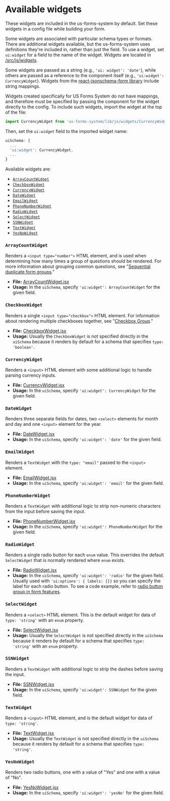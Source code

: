 # Available widgets

These widgets are included in the us-forms-system by default. Set these widgets in a config file while building your form.

Some widgets are associated with particular schema types or formats. There are additional widgets available, but the us-forms-system uses definitions they're included in, rather than just the field. To use a widget, set `ui:widget` for a field to the name of the widget. Widgets are located in [/src/js/widgets](../../src/js/widgets).

Some widgets are passed as a string (e.g., `'ui: widget': 'date'`), while others are passed as a reference to the component itself (e.g., `'ui:widget': CurrencyWidget`). Widgets from the [react-jsonschema-form library](./about-the-us-forms-system-library#understanding-react-jsonschema-form-rjsf) include string mappings.

Widgets created specifically for US Forms System do not have mappings, and therefore must be specified by passing the component for the widget directly to the config. To include such widgets, import the widget at the top of the file:

```js
import CurrencyWidget from 'us-forms-system/lib/js/widgets/CurrencyWidget';
```

Then, set the `ui:widget` field to the imported widget name:

```js
uiSchema: {
  ...
  'ui:widget': CurrencyWidget,
  ...
}
```

Available widgets are:

- [`ArrayCountWidget`](#arraycountwidget)
- [`CheckboxWidget`](#checkboxwidget)
- [`CurrencyWidget`](#currencywidget)
- [`DateWidget`](#datewidget)
- [`EmailWidget`](#emailwidget)
- [`PhoneNumberWidget`](#phonenumberwidget)
- [`RadioWidget`](#radiowidget)
- [`SelectWidget`](#selectwidget)
- [`SSNWidget`](#ssnwidget)
- [`TextWidget`](#textwidget)
- [`YesNoWidget`](#yesnowidget)

### `ArrayCountWidget`

Renders a `<input type="number">` HTML element, and is used when determining how many times a group of questions should be rendered. For more information about grouping common questions, see "[Sequential duplicate form groups](./available-form-features-and-usage-guidelines#radio-button-group#sequential-duplicate-form-groups)."

- **File:** [ArrayCountWidget.jsx](src/js/widgets/ArrayCountWidget.jsx)
- **Usage:** In the `uiSchema`, specify `'ui:widget': ArrayCountWidget` for the given field.

### `CheckboxWidget`

Renders a single `<input type="checkbox">` HTML element. For information about rendering multiple checkboxes together, see "[Checkbox Group](./available-form-features-and-usage-guidelines#radio-button-group#checkbox-group)."

- **File:** [CheckboxWidget.jsx](src/js/widgets/CheckboxWidget.jsx)
- **Usage:** Usually the `CheckboxWidget` is not specified directly in the `uiSchema` because it renders by default for a schema that specifies `type: 'boolean'`.

### `CurrencyWidget`

Renders a `<input>` HTML element with some additional logic to handle parsing currency inputs.

- **File:** [CurrencyWidget.jsx](src/js/widgets/CurrencyWidget.jsx)
- **Usage:** In the `uiSchema`, specify `'ui:widget': CurrencyWidget` for the given field.

### `DateWidget`

Renders three separate fields for dates, two `<select>` elements for month and day and one `<input>` element for the year.

- **File:** [DateWidget.jsx](src/js/widgets/DateWidget.jsx)
- **Usage:** In the `uiSchema`, specify `'ui:widget': 'date'` for the given field.

### `EmailWidget`

Renders a `TextWidget` with the `type: "email"` passed to the `<input>` element.

- **File:** [EmailWidget.jsx](src/js/widgets/EmailWidget.jsx)
- **Usage:** In the `uiSchema`, specify `'ui:widget': 'email'` for the given field.

### `PhoneNumberWidget`

Renders a `TextWidget` with additional logic to strip non-numeric characters from the input before saving the input.

- **File:** [PhoneNumberWidget.jsx](src/js/widgets/PhoneNumberWidget.jsx)
- **Usage:** In the `uiSchema`, specify `'ui:widget': PhoneNumberWidget` for the given field.

### `RadioWidget`

Renders a single radio button for each `enum` value. This overrides the default `SelectWidget` that is normally rendered where `enum` exists.

- **File:** [RadioWidget.jsx](src/js/widgets/RadioWidget.jsx)
- **Usage:** In the `uiSchema`, specify `'ui:widget': 'radio'` for the given field. Usually used with `'ui:options': { labels: {}}` so you can specify the label for each radio button. To see a code example, refer to [radio button group in form features](./available-form-features-and-usage-guidelines#radio-button-group).

### `SelectWidget`

Renders a `<select>` HTML element. This is the default widget for data of `type: 'string'` with an `enum` property.

- **File:** [SelectWidget.jsx](src/js/widgets/SelectWidget.jsx)
- **Usage:** Usually the `SelectWidget` is not specified directly in the `uiSchema` because it renders by default for a schema that specifies `type: 'string'` with an `enum` property.

### `SSNWidget`

Renders a `TextWidget` with additional logic to strip the dashes before saving the input.

- **File:** [SSNWidget.jsx](src/js/widgets/SSNWidget.jsx)
- **Usage:** In the `uiSchema`, specify `'ui:widget': SSNWidget` for the given field.

### `TextWidget`

Renders a `<input>` HTML element, and is the default widget for data of `type: 'string'`.

- **File:** [TextWidget.jsx](src/js/widgets/TextWidget.jsx)
- **Usage:** Usually the `TextWidget` is not specified directly in the `uiSchema` because it renders by default for a schema that specifies `type: 'string'`.

### `YesNoWidget`

Renders two radio buttons, one with a value of "Yes" and one with a value of "No".

- **File:** [YesNoWidget.jsx](src/js/widgets/YesNoWidget.jsx)
- **Usage:** In the `uiSchema`, specify `'ui:widget': 'yesNo'` for the given field.
